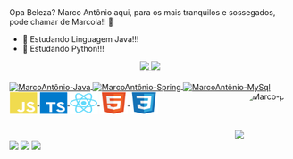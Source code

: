 ##
Opa Beleza? Marco Antônio aqui, para os mais tranquilos e sossegados, pode chamar de Marcola!! 👋

- 🌱 Estudando Linguagem Java!!!
- &#129409; Estudando Python!!!

<div align="center">
  <a href="https://github.com/am3rco">
  <img height="180em" src="https://github-readme-stats.vercel.app/api?username=am3rco&show_icons=true&theme=dracula&include_all_commits=true&count_private=true"/>   
  <img height="180em" src="https://github-readme-stats.vercel.app/api/top-langs/?username=am3rco&layout=compact&langs_count=7&theme=dracula"/>
</div>
  

<div style="display: inline_block"><br>
  <img align="center" alt="MarcoAntônio-Java" height="40" width="50" src="https://cdn.jsdelivr.net/gh/devicons/devicon/icons/java/java-original.svg" />
  <img align="center" alt="MarcoAntônio-Spring" height="40" width="50" src="https://cdn.jsdelivr.net/gh/devicons/devicon/icons/spring/spring-original.svg" />
  <img align="center" alt="MarcoAntônio-MySql" height="40" width="50"  src="https://cdn.jsdelivr.net/gh/devicons/devicon/icons/mysql/mysql-original.svg" />
  <img align="center" alt="MarcoAntônio-Js" height="40" width="50" src="https://raw.githubusercontent.com/devicons/devicon/master/icons/javascript/javascript-plain.svg" />
  <img align="center" alt="MarcoAntônio-Ts" height="40" width="50" src="https://raw.githubusercontent.com/devicons/devicon/master/icons/typescript/typescript-plain.svg" />
  <img align="center" alt="MarcoAntônio-React" height="40" width="50" src="https://raw.githubusercontent.com/devicons/devicon/master/icons/react/react-original.svg" />
  <img align="center" alt="MarcoAntônio-HTML" height="40" width="50" src="https://raw.githubusercontent.com/devicons/devicon/master/icons/html5/html5-original.svg" />
  <img align="center" alt="MarcoAntônio-CSS" height="40" width="50" src="https://raw.githubusercontent.com/devicons/devicon/master/icons/css3/css3-original.svg" />
   <img align="right" alt="Marco-pic" height="150" style="border-radius:50px;" src="https://avatars.githubusercontent.com/u/123275048?v=4" />
</div>
  
  ##
 <div align="right"> 
  <img src="https://emojipedia-us.s3.dualstack.us-west-1.amazonaws.com/thumbs/160/samsung/265/technologist-medium-dark-skin-tone_1f9d1-1f3fe-200d-1f4bb.png">
 </div> 
 

<div>
   <a href = "https://www.linkedin.com/in/marcomarco/" target="_blank"><img src="https://img.shields.io/badge/-LinkedIn-%230077B5?style=for-the-badge&logo=linkedin&logoColor=white" target="_blank"></a> 
  <a href = "emailto:am3rco@gmail.com"><img src="https://img.shields.io/badge/-Gmail-%23333?style=for-the-badge&logo=gmail&logoColor=white" target="_blank"></a>
  <a href = "https://www.instagram.com/am3rco/" target="_blank"><img src="https://img.shields.io/badge/-Instagram-%23E4405F?style=for-the- badge&logo=instagram&logoColor=white" target="_blank"><a/>
</div>
